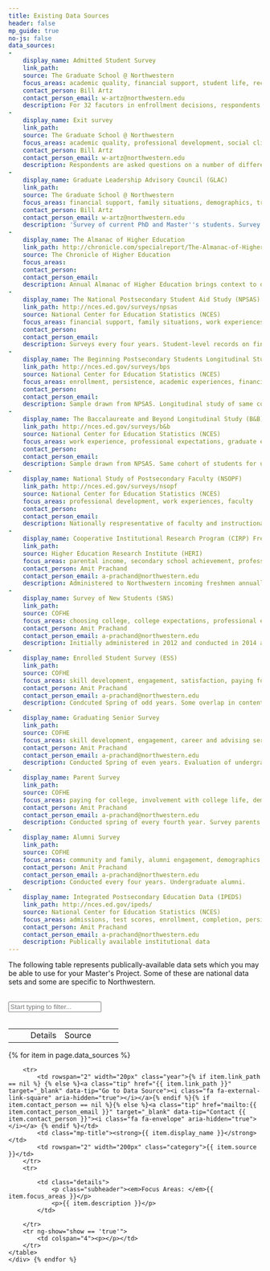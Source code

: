 ```yaml
---
title: Existing Data Sources
header: false
mp_guide: true
no-js: false
data_sources:
-
    display_name: Admitted Student Survey
    link_path: 
    source: The Graduate School @ Northwestern
    focus_areas: academic quality, financial support, student life, recruiting methods
    contact_person: Bill Artz
    contact_person_email: w-artz@northwestern.edu
    description: For 32 facutors in enfrollment decisions, respondents rank importance and compare to other schools.
-
    display_name: Exit survey
    link_path: 
    source: The Graduate School @ Northwestern
    focus_areas: academic quality, professional development, social climate, intellectual climate, support, career aspirations, student life, advisors
    contact_person: Bill Artz
    contact_person_email: w-artz@northwestern.edu
    description: Respondents are asked questions on a number of different areas of their experiences during their graduate education at Northwestern University
-
    display_name: Graduate Leadership Advisory Council (GLAC)
    link_path: 
    source: The Graduate School @ Northwestern
    focus_areas: financial support, family situations, demographics, transportation, student life, career aspirations, housing, academic life
    contact_person: Bill Artz
    contact_person_email: w-artz@northwestern.edu
    description: 'Survey of current PhD and Master''s students. Survey is conduced annually, though some questions are put forward on alternate years. Respondents are asked questions on a number of different areas of their experiences during their graduate education at Northwestern. Permission to use this information must be secured from the GLAC.'
-
    display_name: The Almanac of Higher Education
    link_path: http://chronicle.com/specialreport/The-Almanac-of-Higher/51
    source: The Chronicle of Higher Education
    focus_areas: 
    contact_person: 
    contact_person_email: 
    description: Annual Almanac of Higher Education brings context to data with detailed tables and analysis on faculty, students, finance, and all 50 states
-
    display_name: The National Postsecondary Student Aid Study (NPSAS)
    link_path: http://nces.ed.gov/surveys/npsas
    source: National Center for Education Statistics (NCES)
    focus_areas: financial support, family situations, work experiences, professional expectations
    contact_person: 
    contact_person_email: 
    description: Surveys every four years. Student-level records on financial aids from federal governments, the states, institutions, and private agencies
-
    display_name: The Beginning Postsecondary Students Longitudinal Study (BPS)
    link_path: http://nces.ed.gov/surveys/bps
    source: National Center for Education Statistics (NCES)
    focus_areas: enrollment, persistence, academic experiences, financial support
    contact_person: 
    contact_person_email: 
    description: Sample drawn from NPSAS. Longitudinal study of same cohort of students who are followed at the 3rd and 6th years.
-
    display_name: The Baccalaureate and Beyond Longitudinal Study (B&B)
    link_path: http://nces.ed.gov/surveys/b&b
    source: National Center for Education Statistics (NCES)
    focus_areas: work experience, professional expectations, graduate education, debt repayment
    contact_person: 
    contact_person_email: 
    description: Sample drawn from NPSAS. Same cohort of students for up to 10 years after degree completion
-
    display_name: National Study of Postsecondary Faculty (NSOPF)
    link_path: http://nces.ed.gov/surveys/nsopf
    source: National Center for Education Statistics (NCES)
    focus_areas: professional development, work experiences, faculty
    contact_person: 
    contact_person_email: 
    description: Nationally respresentative of faculty and instructional staff
-
    display_name: Cooperative Institutional Research Program (CIRP) Freshman Survey
    link_path: 
    source: Higher Education Research Institute (HERI)
    focus_areas: parental income, secondary school achievement, professional expectations, demographics, financial support, values, attitutdes, beliefs, self-concepts
    contact_person: Amit Prachand
    contact_person_email: a-prachand@northwestern.edu
    description: Administered to Northwestern incoming freshmen annually from 1971-2011, odd years beginning in 2011 (conducting COFHE New Student Survey in even-years)
-
    display_name: Survey of New Students (SNS)
    link_path: 
    source: COFHE
    focus_areas: choosing college, college expectations, professional expectations, demographics, secondary school achievements, financial support, academic preparation
    contact_person: Amit Prachand
    contact_person_email: a-prachand@northwestern.edu
    description: Initially administered in 2012 and conducted in 2014 and 2015. Alternative to CIRP designed to better match up with other COFHE surveys. 
-
    display_name: Enrolled Student Survey (ESS)
    link_path: 
    source: COFHE
    focus_areas: skill development, engagement, satisfaction, paying for college, advising and support, health and well-being, academic life
    contact_person: Amit Prachand
    contact_person_email: a-prachand@northwestern.edu
    description: Condcuted Spring of odd years. Some overlap in content with NSSE but focused on our peer group. 
-
    display_name: Graduating Senior Survey
    link_path: 
    source: COFHE
    focus_areas: skill development, engagement, career and advising services, paying for college, experience in major, future plans, professional expextations, satisfaction
    contact_person: Amit Prachand
    contact_person_email: a-prachand@northwestern.edu
    description: Conducted Spring of even years. Evaluation of undergraduate experience, future plans, financing education, activities. 
-
    display_name: Parent Survey
    link_path: 
    source: COFHE
    focus_areas: paying for college, involvement with college life, demographics, satisfaction, choosing college
    contact_person: Amit Prachand
    contact_person_email: a-prachand@northwestern.edu
    description: Conducted spring of every fourth year. Survey parents of enrolled undergraduates
-
    display_name: Alumni Survey
    link_path: 
    source: COFHE
    focus_areas: community and family, alumni engagement, demographics, professional expectations, jobs and careers, satisfaction
    contact_person: Amit Prachand
    contact_person_email: a-prachand@northwestern.edu
    description: Conducted every four years. Undergraduate alumni. 
-
    display_name: Integrated Postsecondary Education Data (IPEDS)
    link_path: http://nces.ed.gov/ipeds/
    source: National Center for Education Statistics (NCES)
    focus_areas: admissions, test scores, enrollment, completion, persistence, graduation rates, financial aid, faculty
    contact_person: Amit Prachand
    contact_person_email: a-prachand@northwestern.edu
    description: Publically available institutional data
---
```


<p>The following table represents publically-available data sets which you may be able to use for your Master's Project. Some of these are national data sets and some are specific to Northwestern.</p>

<br>
<div class="content">
<i class="fa fa-search input-filter-icon"></i>
<input type="text" class="input-filter" id="input-filter" ng-model="inputFilter" ng-change="inputChange()" placeholder="Start typing to filter...">
<br>
<br>
<div>

<article id="Electives">
    <table width="100%" class="sorter-table">
        <tr>
            <td width="20px"></td>
            <td>Details</td>
            <td width="100px">Source</td>
        </tr>
    </table>
    {% for item in page.data_sources %} 
       <div class="mix" data-name="{{ item.display_name }}" data-source="{{ item.source }}" data-department="{{ elective.Course_Dept }}">
    <table width="100%" class="mp-table" >
       
        <tr>
            <td rowspan="2" width="20px" class="year">{% if item.link_path == nil %} {% else %}<a class="tip" href="{{ item.link_path }}" target="_blank" data-tip="Go to Data Source"><i class="fa fa-external-link-square" aria-hidden="true"></i></a>{% endif %}{% if item.contact_person == nil %}{% else %}<a class="tip" href="mailto:{{ item.contact_person_email }}" target="_blank" data-tip="Contact {{ item.contact_person }}"><i class="fa fa-envelope" aria-hidden="true"></i></a> {% endif %}</td>
            <td class="mp-title"><strong>{{ item.display_name }}</strong></td>
            <td rowspan="2" width="200px" class="category">{{ item.source }}</td>
        </tr>
        <tr>
            
            <td class="details">
                <p class="subheader"><em>Focus Areas: </em>{{ item.focus_areas }}</p>
                <p>{{ item.description }}</p>
            </td>
            
        </tr>
        <tr ng-show="show == 'true'">
            <td colspan="4"><p></p></td>
        </tr>
    </table>
    </div> {% endfor %}
</article>